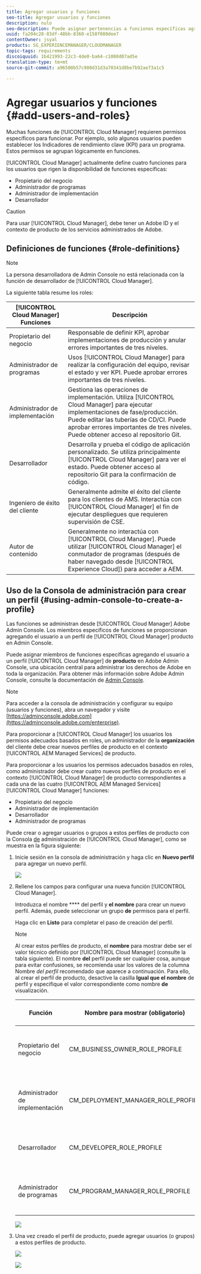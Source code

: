 ```yaml
---
title: Agregar usuarios y funciones
seo-title: Agregar usuarios y funciones
description: nulo
seo-description: Puede asignar pertenencias a funciones específicas agregando el usuario a un perfil de producto de Cloud Manager en Admin Console. Siga esta sección para obtener más información.
uuid: fa204c28-83df-48bb-8360-e158f080dee7
contentOwner: jsyal
products: SG_EXPERIENCEMANAGER/CLOUDMANAGER
topic-tags: requirements
discoiquuid: 1b421993-22c3-4de0-ba64-c1080d07ad5e
translation-type: tm+mt
source-git-commit: a96500b57c980d31d3a70341d8be7b92ae73a1c5

---
```



# Agregar usuarios y funciones {#add-users-and-roles}

Muchas funciones de [!UICONTROL Cloud Manager] requieren permisos específicos para funcionar. Por ejemplo, solo algunos usuarios pueden establecer los Indicadores de rendimiento clave (KPI) para un programa. Estos permisos se agrupan lógicamente en funciones.

[!UICONTROL Cloud Manager] actualmente define cuatro funciones para los usuarios que rigen la disponibilidad de funciones específicas:

* Propietario del negocio
* Administrador de programas
* Administrador de implementación
* Desarrollador

>[!CAUTION]
>
>Para usar [!UICONTROL Cloud Manager], debe tener un Adobe ID y el contexto de producto de los servicios administrados de Adobe.

## Definiciones de funciones {#role-definitions}

>[!NOTE]
>
>La persona desarrolladora de Admin Console no está relacionada con la función de desarrollador de [!UICONTROL Cloud Manager].

La siguiente tabla resume los roles:

| [!UICONTROL Cloud Manager] Funciones | Descripción |
|--- |--- |
| Propietario del negocio | Responsable de definir KPI, aprobar implementaciones de producción y anular errores importantes de tres niveles. |
| Administrador de programas | Usos [!UICONTROL Cloud Manager] para realizar la configuración del equipo, revisar el estado y ver KPI. Puede aprobar errores importantes de tres niveles. |
| Administrador de implementación | Gestiona las operaciones de implementación. Utiliza [!UICONTROL Cloud Manager] para ejecutar implementaciones de fase/producción. Puede editar las tuberías de CD/CI. Puede aprobar errores importantes de tres niveles. Puede obtener acceso al repositorio Git. |
| Desarrollador | Desarrolla y prueba el código de aplicación personalizado. Se utiliza principalmente [!UICONTROL Cloud Manager] para ver el estado. Puede obtener acceso al repositorio Git para la confirmación de código. |
| Ingeniero de éxito del cliente | Generalmente admite el éxito del cliente para los clientes de AMS. Interactúa con [!UICONTROL Cloud Manager] el fin de ejecutar despliegues que requieren supervisión de CSE. |
| Autor de contenido | Generalmente no interactúa con [!UICONTROL Cloud Manager]. Puede utilizar [!UICONTROL Cloud Manager] el conmutador de programas (después de haber navegado desde [!UICONTROL Experience Cloud]) para acceder a AEM. |

## Uso de la Consola de administración para crear un perfil {#using-admin-console-to-create-a-profile}

Las funciones se administran desde [!UICONTROL Cloud Manager] Adobe Admin Console. Los miembros específicos de funciones se proporcionan agregando el usuario a un perfil de [!UICONTROL Cloud Manager] producto en Admin Console.

Puede asignar miembros de funciones específicas agregando el usuario a un perfil [!UICONTROL Cloud Manager] de **producto** en Adobe Admin Console, una ubicación central para administrar los derechos de Adobe en toda la organización. Para obtener más información sobre Adobe Admin Console, consulte la documentación de [Admin Console](https://helpx.adobe.com/enterprise/using/admin-console.html).

>[!NOTE]
>
>Para acceder a la consola de administración y configurar su equipo (usuarios y funciones), abra un navegador y visite [https://adminconsole.adobe.com](https://adminconsole.adobe.com/enterprise).

Para proporcionar a [!UICONTROL Cloud Manager] los usuarios los permisos adecuados basados en roles, un administrador de la **organización** del cliente debe crear nuevos perfiles de producto en el contexto [!UICONTROL AEM Managed Services] de producto.

Para proporcionar a los usuarios los permisos adecuados basados en roles, como administrador debe crear cuatro nuevos perfiles de producto en el contexto [!UICONTROL Cloud Manager] de producto correspondientes a cada una de las cuatro [!UICONTROL AEM Managed Services] [!UICONTROL Cloud Manager] funciones:

* Propietario del negocio
* Administrador de implementación
* Desarrollador
* Administrador de programas

Puede crear o agregar usuarios o grupos a estos perfiles de producto con la Consola [de](https://adminconsole.adobe.com/) administración de [!UICONTROL Cloud Manager], como se muestra en la figura siguiente:

1. Inicie sesión en la consola de administración y haga clic en **Nuevo perfil** para agregar un nuevo perfil.

   ![](assets/admin_console_roles-1.png)

1. Rellene los campos para configurar una nueva función [!UICONTROL Cloud Manager].

   Introduzca el nombre **** del perfil y **el nombre** para crear un nuevo perfil. Además, puede seleccionar un grupo **de** permisos para el perfil.

   Haga clic en **Listo** para completar el paso de creación del perfil.

   >[!NOTE]
   >
   >Al crear estos perfiles de producto, el **nombre** para mostrar debe ser el valor técnico definido por [!UICONTROL Cloud Manager] (consulte la tabla siguiente). El nombre **del** perfil puede ser cualquier cosa, aunque para evitar confusiones, se recomienda usar los valores de la columna Nombre *del perfil* recomendado que aparece a continuación. Para ello, al crear el perfil de producto, desactive la casilla **Igual que el nombre** de perfil y especifique el valor correspondiente como nombre **de** visualización.

   | **Función** | **Nombre para mostrar (obligatorio)** | **Nombre de perfil recomendado** |
   |---|---|---|
   | Propietario del negocio | CM_BUSINESS_OWNER_ROLE_PROFILE | [!UICONTROL Cloud Manager] - Función de propietario del negocio |
   | Administrador de implementación | CM_DEPLOYMENT_MANAGER_ROLE_PROFILE | [!UICONTROL Cloud Manager] - Función de administrador de implementación |
   | Desarrollador | CM_DEVELOPER_ROLE_PROFILE | [!UICONTROL Cloud Manager] - Función de desarrollador |
   | Administrador de programas | CM_PROGRAM_MANAGER_ROLE_PROFILE | [!UICONTROL Cloud Manager] - Función de administrador de programas |

   ![](assets/screen_shot_2018-05-04at171819.png)

1. Una vez creado el perfil de producto, puede agregar usuarios (o grupos) a estos perfiles de producto.

   ![](assets/image2018-4-9_15-19-26.png)

   ![](assets/image2018-4-9_15-16-47.png)

